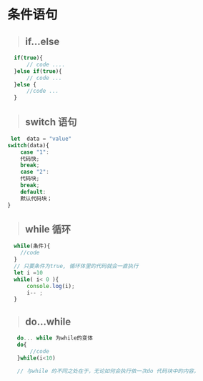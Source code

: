 #  条件语句

> ## if...else 
```javascript
  if(true){
      // code ....
  }else if(true){
      // code ...
  }else {
      //code ...
  }
```

> ## switch 语句
```javascript
 let  data = "value"
switch(data){
    case "1":
    代码快;
    break;
    case "2":
    代码块;
    break;
    default:
    默认代码块；
}

```

> ## while  循环
```javascript
  while(条件){
    //code
  }
  // 只要条件为true, 循环体里的代码就会一直执行
  let i =10
  while( i< 0 ){
      console.log(i);
      i-- ;
  }
```

> ## do...while 
```javascript
   do... while 为while的变体
   do{
       //code
   }while(i<10)

   // 与while 的不同之处在于，无论如何会执行依一次do 代码块中的内容，
```